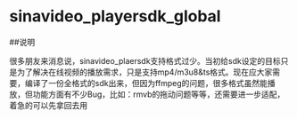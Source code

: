 # sinavideo_playersdk_global


##说明

很多朋友来消息说，sinavideo_plaersdk支持格式过少。当初给sdk设定的目标只是为了解决在线视频的播放需求，只是支持mp4/m3u8&ts格式。现在应大家需要，编译了一份全格式的sdk出来，但因为ffmpeg的问题，很多格式虽然能播放，但功能方面有不少Bug，比如：rmvb的拖动问题等等，还需要进一步适配，着急的可以先拿回去用

